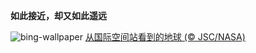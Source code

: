
**如此接近，却又如此遥远**

![bing-wallpaper](https://www.bing.com/th?id=OHR.Perihelion_ZH-CN8681537155_1920x1080.jpg)
[从国际空间站看到的地球 (© JSC/NASA)](https://www.bing.com/search?q=%E8%BF%91%E6%97%A5%E7%82%B9&amp;form=hpcapt&amp;mkt=zh-cn)
  